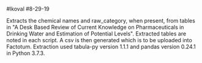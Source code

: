 #lkoval
#8-29-19

Extracts the chemical names and raw_category, when present, from tables in "A Desk Based Review of Current Knowledge on Pharmaceuticals in Drinking Water and Estimation of Potential Levels". Extracted tables are noted in each script. A csv is then generated which is to be uploaded into Factotum. Extraction used tabula-py version 1.1.1 and pandas version 0.24.1 in Python 3.7.3.
